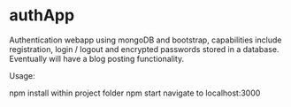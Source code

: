 # authApp
Authentication webapp using mongoDB and bootstrap, capabilities include registration, login / logout and encrypted passwords stored in a database. Eventually will have a blog posting functionality.  

Usage:

npm install within project folder   npm start   navigate to localhost:3000  

